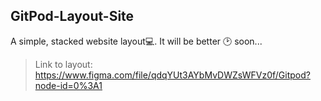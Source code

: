 ## GitPod-Layout-Site
A simple, stacked website layout💻. It will be better 🕑 soon...
>Link to layout: https://www.figma.com/file/qdqYUt3AYbMvDWZsWFVz0f/Gitpod?node-id=0%3A1
